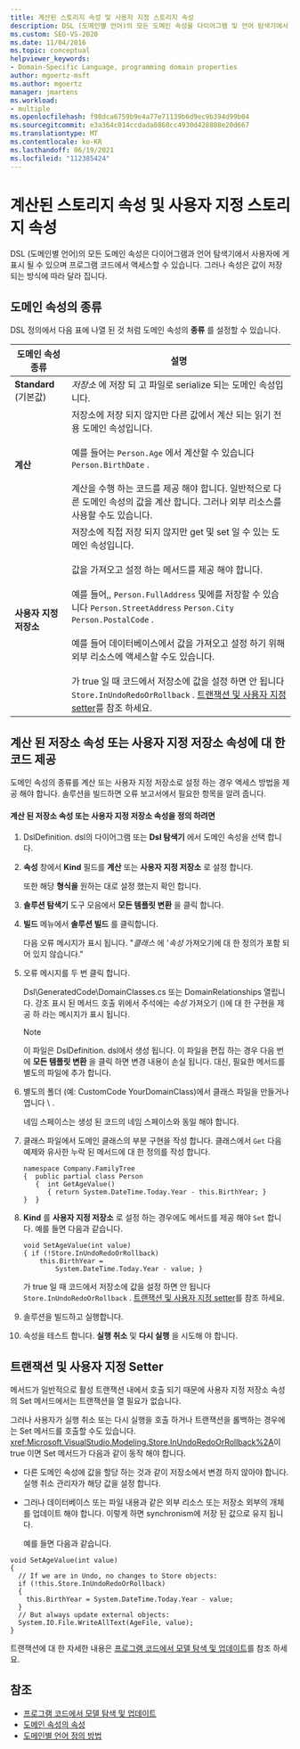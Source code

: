 ```yaml
---
title: 계산된 스토리지 속성 및 사용자 지정 스토리지 속성
description: DSL (도메인별 언어)의 모든 도메인 속성을 다이어그램 및 언어 탐색기에서 사용자에 게 표시할 수 있는 방법에 대해 알아봅니다.
ms.custom: SEO-VS-2020
ms.date: 11/04/2016
ms.topic: conceptual
helpviewer_keywords:
- Domain-Specific Language, programming domain properties
author: mgoertz-msft
ms.author: mgoertz
manager: jmartens
ms.workload:
- multiple
ms.openlocfilehash: f98dca6759b9e4a77e71139b6d9ec9b394d99b04
ms.sourcegitcommit: e3a364c014ccdada0860cc4930d428808e20d667
ms.translationtype: MT
ms.contentlocale: ko-KR
ms.lasthandoff: 06/19/2021
ms.locfileid: "112385424"
---
```

# <a name="calculated-and-custom-storage-properties"></a>계산된 스토리지 속성 및 사용자 지정 스토리지 속성
DSL (도메인별 언어)의 모든 도메인 속성은 다이어그램과 언어 탐색기에서 사용자에 게 표시 될 수 있으며 프로그램 코드에서 액세스할 수 있습니다. 그러나 속성은 값이 저장 되는 방식에 따라 달라 집니다.

## <a name="kinds-of-domain-properties"></a>도메인 속성의 종류
 DSL 정의에서 다음 표에 나열 된 것 처럼 도메인 속성의 **종류** 를 설정할 수 있습니다.

|도메인 속성 종류|설명|
|-|-|
|**Standard** (기본값)|*저장소* 에 저장 되 고 파일로 serialize 되는 도메인 속성입니다.|
|**계산**|저장소에 저장 되지 않지만 다른 값에서 계산 되는 읽기 전용 도메인 속성입니다.<br /><br /> 예를 들어는 `Person.Age` 에서 계산할 수 있습니다 `Person.BirthDate` .<br /><br /> 계산을 수행 하는 코드를 제공 해야 합니다. 일반적으로 다른 도메인 속성의 값을 계산 합니다. 그러나 외부 리소스를 사용할 수도 있습니다.|
|**사용자 지정 저장소**|저장소에 직접 저장 되지 않지만 get 및 set 일 수 있는 도메인 속성입니다.<br /><br /> 값을 가져오고 설정 하는 메서드를 제공 해야 합니다.<br /><br /> 예를 들어,, `Person.FullAddress` 및에를 저장할 수 있습니다 `Person.StreetAddress` `Person.City` `Person.PostalCode` .<br /><br /> 예를 들어 데이터베이스에서 값을 가져오고 설정 하기 위해 외부 리소스에 액세스할 수도 있습니다.<br /><br /> 가 true 일 때 코드에서 저장소에 값을 설정 하면 안 됩니다 `Store.InUndoRedoOrRollback` . [트랜잭션 및 사용자 지정 setter](#setters)를 참조 하세요.|

## <a name="providing-the-code-for-a-calculated-or-custom-storage-property"></a>계산 된 저장소 속성 또는 사용자 지정 저장소 속성에 대 한 코드 제공
 도메인 속성의 종류를 계산 또는 사용자 지정 저장소로 설정 하는 경우 액세스 방법을 제공 해야 합니다. 솔루션을 빌드하면 오류 보고서에서 필요한 항목을 알려 줍니다.

#### <a name="to-define-a-calculated-or-custom-storage-property"></a>계산 된 저장소 속성 또는 사용자 지정 저장소 속성을 정의 하려면

1. DslDefinition. dsl의 다이어그램 또는 **Dsl 탐색기** 에서 도메인 속성을 선택 합니다.

2. **속성** 창에서 **Kind** 필드를 **계산** 또는 **사용자 지정 저장소** 로 설정 합니다.

     또한 해당 **형식을** 원하는 대로 설정 했는지 확인 합니다.

3. **솔루션 탐색기** 도구 모음에서 **모든 템플릿 변환** 을 클릭 합니다.

4. **빌드** 메뉴에서 **솔루션 빌드** 를 클릭합니다.

     다음 오류 메시지가 표시 됩니다. "*클래스* 에 '*속성* 가져오기에 대 한 정의가 포함 되어 있지 않습니다."

5. 오류 메시지를 두 번 클릭 합니다.

     Dsl\GeneratedCode\DomainClasses.cs 또는 DomainRelationships 열립니다. 강조 표시 된 메서드 호출 위에서 주석에는 *속성* 가져오기 ()에 대 한 구현을 제공 하 라는 메시지가 표시 됩니다.

    > [!NOTE]
    > 이 파일은 DslDefinition. dsl에서 생성 됩니다. 이 파일을 편집 하는 경우 다음 번에 **모든 템플릿 변환** 을 클릭 하면 변경 내용이 손실 됩니다. 대신, 필요한 메서드를 별도의 파일에 추가 합니다.

6. 별도의 폴더 (예: CustomCode YourDomainClass)에서 클래스 파일을 만들거나 엽니다 \\ .

     네임 스페이스는 생성 된 코드의 네임 스페이스와 동일 해야 합니다.

7. 클래스 파일에서 도메인 클래스의 부분 구현을 작성 합니다. 클래스에서 `Get` 다음 예제와 유사한 누락 된 메서드에 대 한 정의를 작성 합니다.

    ```
    namespace Company.FamilyTree
    {  public partial class Person
       {  int GetAgeValue()
          { return System.DateTime.Today.Year - this.BirthYear; }
    }  }
    ```

8. **Kind** 를 **사용자 지정 저장소** 로 설정 하는 경우에도 메서드를 제공 해야 `Set` 합니다. 예를 들면 다음과 같습니다.

    ```
    void SetAgeValue(int value)
    { if (!Store.InUndoRedoOrRollback)
        this.BirthYear =
            System.DateTime.Today.Year - value; }
    ```

     가 true 일 때 코드에서 저장소에 값을 설정 하면 안 됩니다 `Store.InUndoRedoOrRollback` . [트랜잭션 및 사용자 지정 setter](#setters)를 참조 하세요.

9. 솔루션을 빌드하고 실행합니다.

10. 속성을 테스트 합니다. **실행 취소** 및 **다시 실행** 을 시도해 야 합니다.

## <a name="transactions-and-custom-setters"></a><a name="setters"></a> 트랜잭션 및 사용자 지정 Setter
 메서드가 일반적으로 활성 트랜잭션 내에서 호출 되기 때문에 사용자 지정 저장소 속성의 Set 메서드에서는 트랜잭션을 열 필요가 없습니다.

 그러나 사용자가 실행 취소 또는 다시 실행을 호출 하거나 트랜잭션을 롤백하는 경우에는 Set 메서드를 호출할 수도 있습니다. <xref:Microsoft.VisualStudio.Modeling.Store.InUndoRedoOrRollback%2A>이 true 이면 Set 메서드가 다음과 같이 동작 해야 합니다.

- 다른 도메인 속성에 값을 할당 하는 것과 같이 저장소에서 변경 하지 않아야 합니다. 실행 취소 관리자가 해당 값을 설정 합니다.

- 그러나 데이터베이스 또는 파일 내용과 같은 외부 리소스 또는 저장소 외부의 개체를 업데이트 해야 합니다. 이렇게 하면 synchronism에 저장 된 값으로 유지 됩니다.

  예를 들면 다음과 같습니다.

```
void SetAgeValue(int value)
{
  // If we are in Undo, no changes to Store objects:
  if (!this.Store.InUndoRedoOrRollback)
  {
    this.BirthYear = System.DateTime.Today.Year - value;
  }
  // But always update external objects:
  System.IO.File.WriteAllText(AgeFile, value);
}
```

 트랜잭션에 대 한 자세한 내용은 [프로그램 코드에서 모델 탐색 및 업데이트](../modeling/navigating-and-updating-a-model-in-program-code.md)를 참조 하세요.

## <a name="see-also"></a>참조

- [프로그램 코드에서 모델 탐색 및 업데이트](../modeling/navigating-and-updating-a-model-in-program-code.md)
- [도메인 속성의 속성](../modeling/properties-of-domain-properties.md)
- [도메인별 언어 정의 방법](../modeling/how-to-define-a-domain-specific-language.md)

